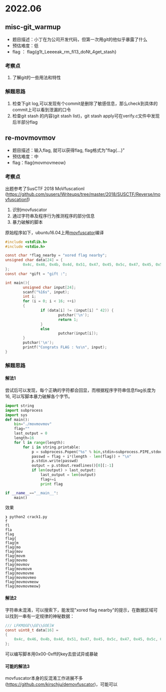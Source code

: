 # 2022.06
## misc-git_warmup
- 题目描述：小丁在为公司开发代码，但第一次用git的他似乎暴露了什么
- 预估难度：低
- flag ： flag{g1t_Leeeeak_rm_fi13_doNt_4get_stash}

### 考察点
1. 了解git的一些用法和特性

### 解题思路
1. 检查下git log,可以发现有个commit是删除了敏感信息，那么check到具体的commit上可以看到泄漏的口令
2. 检查git stash 的内容(git stash list)，git stash apply可在verify.c文件中发现后半部分flag

## re-movmovmov
- 题目描述：输入flag, 就可以获得flag, flag格式为"flag{...}"
- 预估难度：中
- flag：flag{movmovmeow}

### 考察点
出题参考了SusCTF 2018 MoVfuscationl (https://github.com/susers/Writeups/tree/master/2018/SUSCTF/Reverse/movfuscation1)

1. 识别movfuscator
2. 通过字符串及程序行为推测程序的部分信息
3. 暴力破解的脚本

原始程序如下，ubuntu16.04上用[movfuscator](https://github.com/xoreaxeaxeax/movfuscator)编译

```C
#include <stdlib.h>
#include <stdio.h>

const char *flag_nearby = "xored flag nearby";
unsigned char data[24] = {
        0x4c, 0x46, 0x4b, 0x4d, 0x51, 0x47, 0x45, 0x5c, 0x47, 0x45, 0x5c, 0x47, 0x4f, 0x45, 0x5d, 0x57
};
const char *gift = "gift :";

int main(){
        unsigned char input[24];
        scanf("%16s", input);
        int i;
        for (i = 0; i < 16; ++i)
        {
                if (data[i] != (input[i] ^ 42)) {
                        putchar('\n');
                        return 1;
                }
                else
                        putchar(input[i]);
        }
        putchar('\n');
        printf("Congrats FLAG : %s\n", input);
}
```

### 解题思路
#### 解法1
尝试后可以发现，每个正确的字符都会回显，而根据程序字符串信息flag长度为16, 可以写脚本暴力破解各个字节。
```python
import string
import subprocess
import sys
def main():
    bin="./movmovmov"
    flag=""
    last_output = 0
    length=16
    for l in range(length):
        for i in string.printable:
            p = subprocess.Popen("%s" % bin,stdin=subprocess.PIPE,stdout=subprocess.PIPE)
            passwd = flag + i*(length - len(flag)) + "\n"
            p.stdin.write(passwd)
            output = p.stdout.readlines()[0][:-1]
            if len(output) > last_output:
                last_output = len(output)
                flag+=i
                print flag

if __name__=="__main__":
    main()
```
效果
```
❯ python2 crack1.py
f
fl
fla
flag
flag{
flag{m
flag{mo
flag{mov
flag{movm
flag{movmo
flag{movmov
flag{movmovm
flag{movmovme
flag{movmovmeo
flag{movmovmeow
flag{movmovmeow}
```

#### 解法2
字符串未混淆，可以搜索下，能发现"xored flag nearby"的提示，在数据区域可以找到一串有一定规律的神秘数据：
```C
/// LFKMQGE\\GE\\GOE]W
const uint8_t data[16] = 
{
	0x4c, 0x46, 0x4b, 0x4d, 0x51, 0x47, 0x45, 0x5c, 0x47, 0x45, 0x5c, 0x47, 0x4f, 0x45, 0x5d, 0x57
};
```
可以编写脚本用0x00-0xff的key去尝试异或暴破

#### 可能的解法3
movfuscator本身的反混淆工作进展不多(https://github.com/kirschju/demovfuscator)，可能可以


